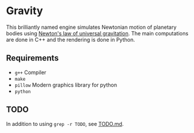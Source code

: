 # Gravity

This brilliantly named engine simulates Newtonian motion of planetary bodies using [Newton's law of
universal gravitation](https://en.wikipedia.org/wiki/Newton%27s_law_of_universal_gravitation). The
main computations are done in C++ and the rendering is done in Python.

## Requirements

- `g++` Compiler
- `make`
- `pillow` Modern graphics library for python
- `python`

## TODO

In addition to using `grep -r TODO`, see [TODO.md](txt/TODO.md).
